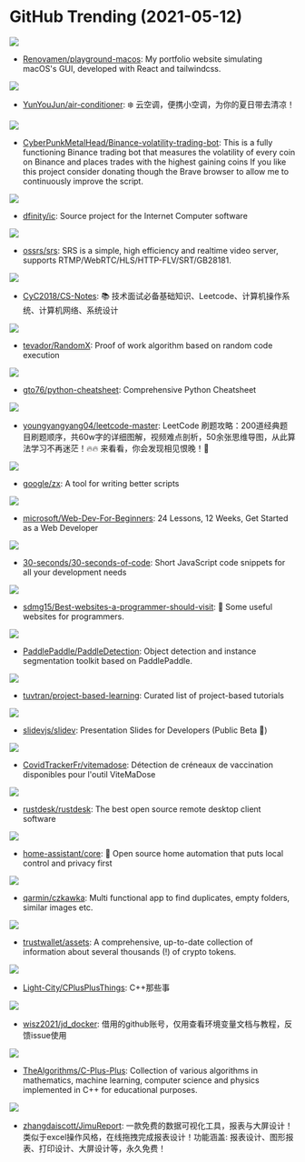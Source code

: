 # GitHub Trending (2021-05-12)

![](https://img.shields.io/badge/JavaScript-New%20424-green?style=flat-square&logo=appveyor)
- [Renovamen/playground-macos](https://github.com/Renovamen/playground-macos): My portfolio website simulating macOS's GUI, developed with React and tailwindcss.

![](https://img.shields.io/badge/TypeScript-New%20260-green?style=flat-square&logo=appveyor)
- [YunYouJun/air-conditioner](https://github.com/YunYouJun/air-conditioner): ❄️ 云空调，便携小空调，为你的夏日带去清凉！

![](https://img.shields.io/badge/Python-New%20345-green?style=flat-square&logo=appveyor)
- [CyberPunkMetalHead/Binance-volatility-trading-bot](https://github.com/CyberPunkMetalHead/Binance-volatility-trading-bot): This is a fully functioning Binance trading bot that measures the volatility of every coin on Binance and places trades with the highest gaining coins If you like this project consider donating though the Brave browser to allow me to continuously improve the script.

![](https://img.shields.io/badge/Rust-New%2044-green?style=flat-square&logo=appveyor)
- [dfinity/ic](https://github.com/dfinity/ic): Source project for the Internet Computer software

![](https://img.shields.io/badge/C%2B%2B-New%20392-green?style=flat-square&logo=appveyor)
- [ossrs/srs](https://github.com/ossrs/srs): SRS is a simple, high efficiency and realtime video server, supports RTMP/WebRTC/HLS/HTTP-FLV/SRT/GB28181.

![](https://img.shields.io/badge/Java-New%20193-green?style=flat-square&logo=appveyor)
- [CyC2018/CS-Notes](https://github.com/CyC2018/CS-Notes): 📚 技术面试必备基础知识、Leetcode、计算机操作系统、计算机网络、系统设计

![](https://img.shields.io/badge/C%2B%2B-New%2054-green?style=flat-square&logo=appveyor)
- [tevador/RandomX](https://github.com/tevador/RandomX): Proof of work algorithm based on random code execution

![](https://img.shields.io/badge/Python-New%20474-green?style=flat-square&logo=appveyor)
- [gto76/python-cheatsheet](https://github.com/gto76/python-cheatsheet): Comprehensive Python Cheatsheet

![](https://img.shields.io/badge/none-New%20238-green?style=flat-square&logo=appveyor)
- [youngyangyang04/leetcode-master](https://github.com/youngyangyang04/leetcode-master): LeetCode 刷题攻略：200道经典题目刷题顺序，共60w字的详细图解，视频难点剖析，50余张思维导图，从此算法学习不再迷茫！🔥🔥 来看看，你会发现相见恨晚！🚀

![](https://img.shields.io/badge/JavaScript-New%201-green?style=flat-square&logo=appveyor)
- [google/zx](https://github.com/google/zx): A tool for writing better scripts

![](https://img.shields.io/badge/JavaScript-New%20517-green?style=flat-square&logo=appveyor)
- [microsoft/Web-Dev-For-Beginners](https://github.com/microsoft/Web-Dev-For-Beginners): 24 Lessons, 12 Weeks, Get Started as a Web Developer

![](https://img.shields.io/badge/JavaScript-New%20507-green?style=flat-square&logo=appveyor)
- [30-seconds/30-seconds-of-code](https://github.com/30-seconds/30-seconds-of-code): Short JavaScript code snippets for all your development needs

![](https://img.shields.io/badge/none-New%20389-green?style=flat-square&logo=appveyor)
- [sdmg15/Best-websites-a-programmer-should-visit](https://github.com/sdmg15/Best-websites-a-programmer-should-visit): 🔗 Some useful websites for programmers.

![](https://img.shields.io/badge/Python-New%2088-green?style=flat-square&logo=appveyor)
- [PaddlePaddle/PaddleDetection](https://github.com/PaddlePaddle/PaddleDetection): Object detection and instance segmentation toolkit based on PaddlePaddle.

![](https://img.shields.io/badge/none-New%20169-green?style=flat-square&logo=appveyor)
- [tuvtran/project-based-learning](https://github.com/tuvtran/project-based-learning): Curated list of project-based tutorials

![](https://img.shields.io/badge/TypeScript-New%20959-green?style=flat-square&logo=appveyor)
- [slidevjs/slidev](https://github.com/slidevjs/slidev): Presentation Slides for Developers (Public Beta 🎉)

![](https://img.shields.io/badge/Python-New%2017-green?style=flat-square&logo=appveyor)
- [CovidTrackerFr/vitemadose](https://github.com/CovidTrackerFr/vitemadose): Détection de créneaux de vaccination disponibles pour l'outil ViteMaDose

![](https://img.shields.io/badge/Rust-New%2083-green?style=flat-square&logo=appveyor)
- [rustdesk/rustdesk](https://github.com/rustdesk/rustdesk): The best open source remote desktop client software

![](https://img.shields.io/badge/Python-New%2087-green?style=flat-square&logo=appveyor)
- [home-assistant/core](https://github.com/home-assistant/core): 🏡 Open source home automation that puts local control and privacy first

![](https://img.shields.io/badge/Rust-New%20329-green?style=flat-square&logo=appveyor)
- [qarmin/czkawka](https://github.com/qarmin/czkawka): Multi functional app to find duplicates, empty folders, similar images etc.

![](https://img.shields.io/badge/TypeScript-New%2013-green?style=flat-square&logo=appveyor)
- [trustwallet/assets](https://github.com/trustwallet/assets): A comprehensive, up-to-date collection of information about several thousands (!) of crypto tokens.

![](https://img.shields.io/badge/C%2B%2B-New%2078-green?style=flat-square&logo=appveyor)
- [Light-City/CPlusPlusThings](https://github.com/Light-City/CPlusPlusThings): C++那些事

![](https://img.shields.io/badge/Shell-New%2068-green?style=flat-square&logo=appveyor)
- [wisz2021/jd_docker](https://github.com/wisz2021/jd_docker): 借用的github账号，仅用查看环境变量文档与教程，反馈issue使用

![](https://img.shields.io/badge/C%2B%2B-New%2060-green?style=flat-square&logo=appveyor)
- [TheAlgorithms/C-Plus-Plus](https://github.com/TheAlgorithms/C-Plus-Plus): Collection of various algorithms in mathematics, machine learning, computer science and physics implemented in C++ for educational purposes.

![](https://img.shields.io/badge/Java-New%2042-green?style=flat-square&logo=appveyor)
- [zhangdaiscott/JimuReport](https://github.com/zhangdaiscott/JimuReport): 一款免费的数据可视化工具，报表与大屏设计！类似于excel操作风格，在线拖拽完成报表设计！功能涵盖: 报表设计、图形报表、打印设计、大屏设计等，永久免费！

